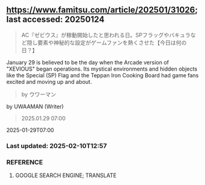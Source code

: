 ## https://www.famitsu.com/article/202501/31026; last accessed: 20250124

> AC『ゼビウス』が稼動開始したと思われる日。SPフラッグやバキュラなど隠し要素や神秘的な設定がゲームファンを熱くさせた【今日は何の日？】

January 29 is believed to be the day when the Arcade version of "XEVIOUS" began operations. Its mystical environments and hidden objects like the Special (SP) Flag and the Teppan Iron Cooking Board had game fans excited and moving up and about.

> by ウワーマン

by UWAAMAN (Writer)

> 2025.01.29 07:00

2025-01-29T07:00

### Last updated: 2025-02-10T12:57

### REFERENCE

1) GOOGLE SEARCH ENGINE; TRANSLATE